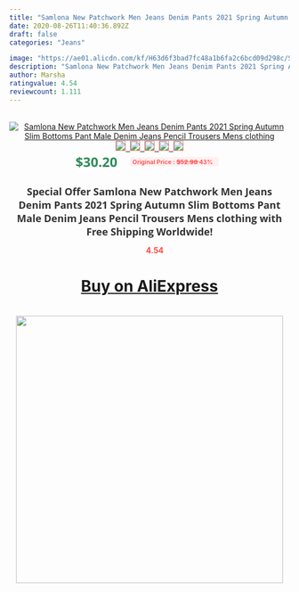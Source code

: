 ```yaml
---
title: "Samlona New Patchwork Men Jeans Denim Pants 2021 Spring Autumn Slim Bottoms Pant Male Denim Jeans Pencil Trousers Mens clothing"
date: 2020-08-26T11:40:36.892Z
draft: false
categories: "Jeans"

image: "https://ae01.alicdn.com/kf/H63d6f3bad7fc48a1b6fa2c6bcd09d298c/Samlona-New-Patchwork-Men-Jeans-Denim-Pants-2021-Spring-Autumn-Slim-Bottoms-Pant-Male-Denim-Jeans.jpg"
description: "Samlona New Patchwork Men Jeans Denim Pants 2021 Spring Autumn Slim Bottoms Pant Male Denim Jeans Pencil Trousers Mens clothing"
author: Marsha
ratingvalue: 4.54
reviewcount: 1.111
---
```

<br>
<div style="text-align: center;">
<a href="https://s.click.aliexpress.com/e/_AKkzff" target="_blank" rel="nofollow noopener noreferrer"><img alt="Samlona New Patchwork Men Jeans Denim Pants 2021 Spring Autumn Slim Bottoms Pant Male Denim Jeans Pencil Trousers Mens clothing" class="magnifier-image" src="https://ae01.alicdn.com/kf/H63d6f3bad7fc48a1b6fa2c6bcd09d298c/Samlona-New-Patchwork-Men-Jeans-Denim-Pants-2021-Spring-Autumn-Slim-Bottoms-Pant-Male-Denim-Jeans.jpg_640x640.jpg">
<br>
<img style="border:1px solid salmon" src="https://ae01.alicdn.com/kf/H63d6f3bad7fc48a1b6fa2c6bcd09d298c/Samlona-New-Patchwork-Men-Jeans-Denim-Pants-2021-Spring-Autumn-Slim-Bottoms-Pant-Male-Denim-Jeans.jpg_120x120.jpg">&nbsp;&nbsp;<img style="border:1px solid salmon" src="https://ae01.alicdn.com/kf/Ha097f6100d774022901314dea1c42092O/Samlona-New-Patchwork-Men-Jeans-Denim-Pants-2021-Spring-Autumn-Slim-Bottoms-Pant-Male-Denim-Jeans.jpg_120x120.jpg">&nbsp;&nbsp;<img style="border:1px solid salmon" src="https://ae01.alicdn.com/kf/H672f0d80c16740f1b23959840c6860d38/Samlona-New-Patchwork-Men-Jeans-Denim-Pants-2021-Spring-Autumn-Slim-Bottoms-Pant-Male-Denim-Jeans.jpg_120x120.jpg">&nbsp;&nbsp;<img style="border:1px solid salmon" src="https://ae01.alicdn.com/kf/H0a2a72bca2bb421f859780cdb65998158/Samlona-New-Patchwork-Men-Jeans-Denim-Pants-2021-Spring-Autumn-Slim-Bottoms-Pant-Male-Denim-Jeans.jpg_120x120.jpg">&nbsp;&nbsp;<img style="border:1px solid salmon" src="https://ae01.alicdn.com/kf/Hb03670cc1c6d42928cadcee9eb249cc2a/Samlona-New-Patchwork-Men-Jeans-Denim-Pants-2021-Spring-Autumn-Slim-Bottoms-Pant-Male-Denim-Jeans.jpg_120x120.jpg"></a></div><br0>
<div style="text-align: center;"><span style="background-color: white; border: 0px; box-sizing: border-box; color: seagreen; display: inline-block; font-family: &quot;open sans&quot; , &quot;arial&quot; , &quot;helvetica&quot; , sans-serif , &quot;heiti&quot;; font-size: 24px; font-stretch: inherit; font-weight: 700; line-height: inherit; margin: 0px 10px 0px 0px; padding: 0px; vertical-align: middle;">$30.20 </span>
<span style="background: rgb(255 , 241 , 241); border-radius: 3px; border: 0px; box-sizing: border-box; color: #ff4747; display: inline-block; font-family: inherit; font-size: 12px; font-stretch: inherit; font-style: inherit; font-variant: inherit; font-weight: 600; line-height: inherit; margin: 0px; padding: 2px 5px; transform: scale(0.9); vertical-align: middle;">Original Price : <b style="text-decoration: line-through;">$52.98 </b> 43%&nbsp;&nbsp;</span></div>
<h1 style="color: #333333; display: inline-block; font-family: &quot;open sans&quot; , &quot;arial&quot; , &quot;helvetica&quot; , sans-serif , &quot;heiti&quot;; font-size: 18px; font-stretch: inherit; font-weight: 700; text-align: center;">Special Offer Samlona New Patchwork Men Jeans Denim Pants 2021 Spring Autumn Slim Bottoms Pant Male Denim Jeans Pencil Trousers Mens clothing with Free Shipping Worldwide!</h1>
<div style="color: #ff4747; text-align: center;">
<img src="https://4.bp.blogspot.com/-M0ZcTcb-5uY/XleCXlxnR4I/AAAAAAAAAEc/OrjgMkXV1oMQFaCRZj5HQwOCBcu3w1FegCPcBGAYYCw/s1600/star.png" style="height: 15px;">&nbsp;<b>4.54</b></div>
<div class="button_cont" align="center"><a class="buynow_a" href="https://s.click.aliexpress.com/e/_AKkzff" target="_blank" rel="nofollow noopener noreferrer"><H1>Buy on AliExpress</H1></a></div><br>
<div class="separator" style="clear: both; text-align: center;">
<img src="https://lh3.googleusercontent.com/-pTy5HemUv9M/XlePHvY0dAI/AAAAAAAAAE4/0nX5iRUoIWY8eMW9Dpxeirr157OZliDIgCLcBGAsYHQ/s1600/badge.gif" width="480">
</div>
